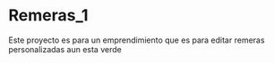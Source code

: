 # Remeras_1
Este proyecto es para un emprendimiento que es para editar remeras personalizadas aun esta verde
